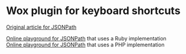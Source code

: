 # Wox plugin for keyboard shortcuts

[Original article for JSONPath](http://goessner.net/articles/JsonPath/)  

[Online playground for JSONPath](http://jsonpath.com/) that uses a Ruby implementation  
[Online playground for JSONPath](https://jsonpath.curiousconcept.com/) that uses a PHP implementation  